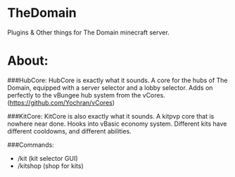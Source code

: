 # TheDomain
Plugins &amp; Other things for The Domain minecraft server.

# About:

###HubCore:
HubCore is exactly what it sounds. A core for the hubs of The Domain, equipped with a server selector and a lobby selector. Adds on perfectly to the vBungee hub system from the vCores. (https://github.com/Yochran/vCores)

###KitCore:
KitCore is also exactly what it sounds. A kitpvp core that is nowhere near done. Hooks into vBasic economy system. Different kits have different cooldowns, and different abilities.

###Commands:
  - /kit (kit selector GUI)
  - /kitshop (shop for kits)
